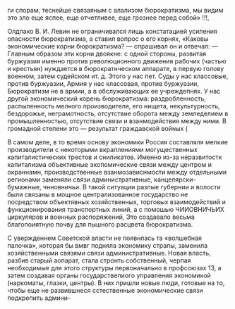 ги спорам, теснейше связаяным с алализом бюрократизма, мы видим это зло еще яспее, еще отчетливее, еще грознее перед собой» !!!,

Олдпако В. И. Левин не ограничивался лищь констатацией усиления опасности бюрократизма, а ставил вопрос о его корнях, «Каковы экономические корни бюрократизма? — спрашивал он и отвечал: — Главным образом эти корни двоякне: с одной стороны, развитая буржуазия именно против революционного движения рабочих (частью и крестьян) нуждается в бюрократнческом аппарате, в первую голову военном, затем судейском ит. д. Этого у нас пет. Суды у нас классовые, против буржуазии, Армия у нас классовая, против буржуазии, Бюрократизм не в армии, а в обслуживающих ее учреждепнях. У нас другой экономический корень бюрократизма: раздробленность, распыленность мелкого производителя, его нищета, некультурность, бездорожье, неграмотность, отсутствие оборота между земледелием в промышленностью, отсутствие связи и взанмодействия между ними. В громадной степени это — результат граждавской войных (

В самом деле, в то время основу экономики Россия составляля мелкие производители с некоторыми вкраплениями могущественных капиталистических трестов и сниликатов. Именно из-за неразвитостк капитализма объективные экопомические связи между центром и окраннамн, производственные взанмозависнмости между отдельными регионами заменяли связи административные, канцелярски-бумажные, чнновничьи. В такой ситуации разпые губернии и волости были связаны в мощное централизованное государство не посредством объектявных хозяйственных, торговых взаимодействий и функционирования транспортных линий, а с помошью ЧИИОВНИЧЬИХ циркуляров и военных распоряжений, Это создавало весьма благопоиятную почву для пышного расцвета бюрократизма.

С увержденнем Советской власти не появнлась та «волшебная палочка», которая бы вмвг подняла экономику страпы, заменила хозяйственными связями связи административные. Новая власть, разбив старый аопарат, стала стронть собственный, черпая необходимые для этого структуры первоначально в профсоюзах 13, а затем создавая органы государствепиого управления экономикой (наркоматы, глазки, центры). В них пришли новые люди, готовые на то, чтобы еще не развившнеся сстественные экономические связи подкрепить админи-

